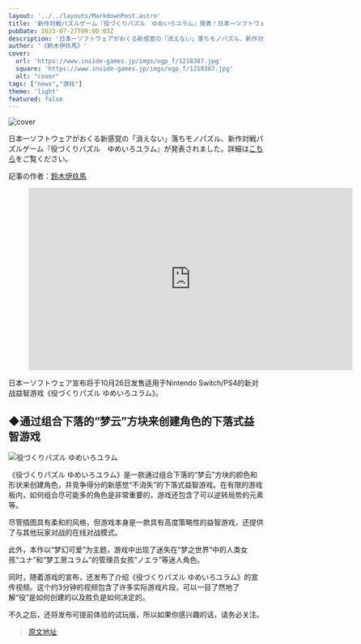 ```yaml
---
layout: '../../layouts/MarkdownPost.astro'
title: '新作対戦パズルゲーム『役づくりパズル　ゆめいろユラム』発表！日本一ソフトウェアがおくる新感覚の「消えない」落ちモノパズル'
pubDate: 2023-07-27T09:00:03Z
description: '日本一ソフトウェアがおくる新感覚の「消えない」落ちモノパズル、新作対戦パズルゲーム『役づくりパズル　ゆめいろユラム』が発表されました。'
author: '《鈴木伊玖馬》'
cover:
  url: 'https://www.inside-games.jp/imgs/ogp_f/1218387.jpg'
  square: 'https://www.inside-games.jp/imgs/ogp_f/1218387.jpg'
  alt: "cover"
tags: ["news","游戏"]
theme: 'light'
featured: false
---
```


![cover](https://www.inside-games.jp/imgs/ogp_f/1218387.jpg)

日本一ソフトウェアがおくる新感覚の「消えない」落ちモノパズル、新作対戦パズルゲーム『役づくりパズル　ゆめいろユラム』が発表されました。詳細は[こちら](https://www.inside-games.jp/article/2023/07/27/147448.html)をご覧ください。

記事の作者：[鈴木伊玖馬](/author/10288/recent/%E9%88%B4%E6%9C%A8%E4%BC%8A%E7%8E%96%E9%A6%AC)

<figure class="ctms-editor-youtube"><iframe src="https://www.youtube.com/embed/kfS026egWtM?rel=0" width="640" height="360" max-width="100%" frameborder="0" allow="accelerometer; autoplay; encrypted-media; gyroscope; picture-in-picture" allowfullscreen=""></iframe></figure>

日本一ソフトウェア宣布将于10月26日发售适用于Nintendo Switch/PS4的新对战益智游戏《役づくりパズル ゆめいろユラム》。

## ◆通过组合下落的“梦云”方块来创建角色的下落式益智游戏

![役づくりパズル ゆめいろユラム](https://www.inside-games.jp/imgs/zoom/1218375.png)

《役づくりパズル ゆめいろユラム》是一款通过组合下落的“梦云”方块的颜色和形状来创建角色，并竞争得分的新感觉“不消失”的下落式益智游戏。在有限的游戏板内，如何组合尽可能多的角色是非常重要的，游戏还包含了可以逆转局势的元素等。

尽管插图具有柔和的风格，但游戏本身是一款具有高度策略性的益智游戏，还提供了与其他玩家对战的在线对战模式。

此外，本作以“梦幻可爱”为主题，游戏中出现了迷失在“梦之世界”中的人类女孩“ユナ”和“梦工房ユラム”的管理员女孩“ノエラ”等迷人角色。

同时，随着游戏的宣布，还发布了介绍《役づくりパズル ゆめいろユラム》的宣传视频。这个约3分钟的视频包含了许多实际游戏片段，可以一目了然地了解“役”是如何创建的以及胜负是如何决定的。

不久之后，还将发布可提前体验的试玩版，所以如果你感兴趣的话，请务必关注。

>[原文地址](https://www.inside-games.jp/article/2023/07/27/147448.html)  